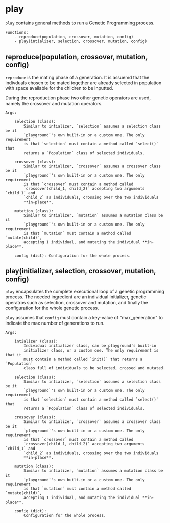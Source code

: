 # play
`play` contains general methods to run a Genetic Programming process.

    Functions:
        - reproduce(population, crossover, mutation, config)
        - play(intializer, selection, crossover, mutation, config)


## reproduce(population, crossover, mutation, config)
`reproduce` is the mating phase of a generation. It is assuemd that the
indivduals chosen to be mated together are already selected in population with
space available for the children to be inputted.

During the reproduction phase two other genetic operators are used, namely the
crossover and mutation operators.

    Args:

        selection (class):
            Similar to intializer, `selection` assumes a selection class be it
            `playground`'s own built-in or a custom one. The only requirement
            is that `selection` must contain a method called `select()` that
            returns a `Population` class of selected individuals.

        crossover (class):
            Similar to intializer, `crossover` assumes a crossover class be it
            `playground`'s own built-in or a custom one. The only requirement
            is that `crossover` must contain a method called
            `crossover(child_1, child_2)` accepting two arguments `child_1` and
            `child_2` as individuals, crossing over the two individuals
            **in-place**.

        mutation (class):
            Similar to intializer, `mutation` assumes a mutation class be it
            `playground`'s own built-in or a custom one. The only requirement
            is that `mutation` must contain a method called `mutate(child)`,
            accepting 1 individual, and mutating the individual **in-place**.

        config (dict): Configuration for the whole process.



## play(initializer, selection, crossover, mutation, config)
`play` encapsulates the complete executional loop of a genetic programming
process.  The needed ingredient are an individual initializer, genetic
operatros such as selection, crossover and mutation, and finally the
configuration for the whole genetic process.

`play` assumes that `config` must contain a key-value of "max_generation" to
indicate the max number of generations to run.


    Args:

        intializer (class):
            Individual initializer class, can be playground's built-in
            initializer class, or a custom one. The only requirement is that it
            must contain a method called `init()` that returns a `Population`
            class full of individuals to be selected, crossed and mutated.

        selection (class):
            Similar to intializer, `selection` assumes a selection class be it
            `playground`'s own built-in or a custom one. The only requirement
            is that `selection` must contain a method called `select()` that
            returns a `Population` class of selected individuals.

        crossover (class):
            Similar to intializer, `crossover` assumes a crossover class be it
            `playground`'s own built-in or a custom one. The only requirement
            is that `crossover` must contain a method called
            `crossover(child_1, child_2)` accepting two arguments `child_1` and
            `child_2` as individuals, crossing over the two individuals
            **in-place**.

        mutation (class):
            Similar to intializer, `mutation` assumes a mutation class be it
            `playground`'s own built-in or a custom one. The only requirement
            is that `mutation` must contain a method called `mutate(child)`,
            accepting 1 individual, and mutating the individual **in-place**.

        config (dict):
            Configuration for the whole process.
